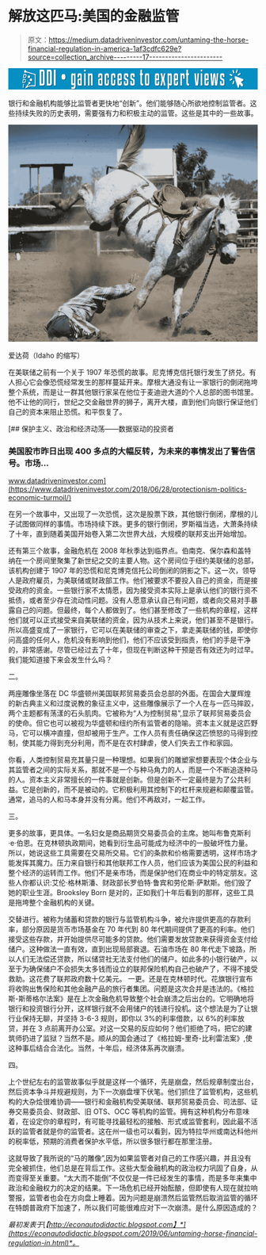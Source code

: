 # 解放这匹马:美国的金融监管

> 原文：<https://medium.datadriveninvestor.com/untaming-the-horse-financial-regulation-in-america-1af3cdfc629e?source=collection_archive---------17----------------------->

[![](img/c1a1b9df2ba3b07bd286dd2e9511ba55.png)](http://www.track.datadriveninvestor.com/1B9E)

银行和金融机构能够比监管者更快地“创新”。他们能够随心所欲地控制监管者。这些持续失败的历史表明，需要强有力和积极主动的监管。这些是其中的一些故事。

![](img/52a2ef099675a4dafcd4199c08a6924e.png)

爱达荷（Idaho 的缩写）

在美联储之前有一个关于 1907 年恐慌的故事。尼克博克信托银行发生了挤兑。有人担心它会像恐慌经常发生的那样蔓延开来。摩根大通没有让一家银行的倒闭拖垮整个系统，而是让一群其他银行家呆在他位于麦迪逊大道的个人总部的图书馆里。他不让他的同行，世纪之交金融世界的狮子，离开大楼，直到他们向银行保证他们自己的资本来阻止恐慌。和平恢复了。

[](https://www.datadriveninvestor.com/2018/06/28/protectionism-politics-economic-turmoil/) [## 保护主义、政治和经济动荡——数据驱动的投资者

### 美国股市昨日出现 400 多点的大幅反转，为未来的事情发出了警告信号。市场…

www.datadriveninvestor.com](https://www.datadriveninvestor.com/2018/06/28/protectionism-politics-economic-turmoil/) 

在另一个故事中，又出现了一次恐慌，这次是股票下跌，其他银行倒闭，摩根的儿子试图做同样的事情。市场持续下跌。更多的银行倒闭，罗斯福当选，大萧条持续了十年，直到随着美国开始卷入第二次世界大战，大规模的联邦支出开始增加。

还有第三个故事，金融危机在 2008 年秋季达到临界点。伯南克、保尔森和盖特纳在一个房间里聚集了新世纪之交的主要人物。这个房间位于纽约美联储的总部，该机构创建于 1907 年的恐慌和尼克博克信托公司倒闭的阴影之下。这一次，领导人是政府雇员，为美联储或财政部工作。他们被要求不要投入自己的资金，而是接受政府的资金。一些银行家不太情愿，因为接受资本实际上是承认他们的银行资不抵债，或者至少存在流动性问题。没有人愿意承认自己有问题，或者向交易对手暴露自己的问题。但最终，每个人都做到了。他们甚至修改了一些机构的章程，这样他们就可以正式接受来自美联储的资金，因为从技术上来说，他们甚至不是银行。所以高盛变成了一家银行，它可以在美联储的审查之下，拿走美联储的钱，即使你问高盛的任何人，危机没有影响到他们，他们不应该受到指责，他们的手是干净的，非常感谢。尽管已经过去了十年，但现在判断这种干预是否有效还为时过早。我们能知道接下来会发生什么吗？

二。

两座雕像坐落在 DC 华盛顿州美国联邦贸易委员会总部的外面。在国会大厦辉煌的新古典主义和过度说教的象征主义中，这些雕像展示了一个人在与一匹马摔跤，两个主题都有荡漾的石头肌肉。它被称为“人为控制贸易”,显示了联邦贸易委员会的使命。但它也可以被视为华盛顿和纽约所有监管者的隐喻。资本主义就是这匹野马，它可以横冲直撞，但却被用于生产。工作人员有责任确保这匹愤怒的马得到控制，使其能力得到充分利用，而不是在农村肆虐，使人们失去工作和家园。

你看，人类控制贸易充其量只是一种理想。如果我们的雕塑家想要表现个体企业与其监管者之间的实际关系，那就不是一个与种马角力的人，而是一个不断追逐种马的人。资本主义非常擅长的一件事就是创新。但是创新不一定最终是为了公共利益。它是创新的，而不是被动的。它积极利用其控制下的杠杆来规避和颠覆监管。通常，追马的人和马本身并没有分离。他们不再敌对，一起工作。

三。

更多的故事，更具体。一名妇女是商品期货交易委员会的主席。她叫布鲁克斯利·e·伯恩。在克林顿执政期间，她看到衍生品可能成为经济中的一股破坏性力量。所以，她说这些工具需要在交易所交易。它们的条款和价格需要透明，这样市场才能发挥其魔力。压力来自银行和其他联邦工作人员，他们应该为美国公民的利益和整个经济的运转而工作。他们不是亲市场，而是保护他们在商业中的特定朋友。这些人你都认识:艾伦·格林斯潘、财政部长罗伯特·鲁宾和劳伦斯·萨默斯。他们毁了她的职业生涯。Brooksley Born 是对的，正如我们十年后看到的那样，这些工具是拖垮整个金融机构的关键。

交替进行。被称为储蓄和贷款的银行与监管机构斗争，被允许提供更高的存款利率，部分原因是货币市场基金在 70 年代到 80 年代期间提供了更高的利率。他们接受这些存款，并开始提供尽可能多的贷款。他们需要发放贷款来获得资金支付给储户。这种做法一直有效，直到出现局部衰退。石油市场在 80 年代走下坡路，所以人们无法偿还贷款，所以储贷社无法支付他们的储户。如此多的小银行破产，以至于为确保储户不会损失太多钱而设立的联邦保险机构自己也破产了，不得不接受救助。这花费了联邦政府数十亿美元。
一更。还是在克林顿时代。花旗银行宣布将收购出售保险和其他金融产品的旅行者集团。问题是这次合并是违法的。《格拉斯-斯蒂格尔法案》是在上次金融危机导致整个社会崩溃之后出台的。它明确地将银行和投资银行分开，这样银行就不会用储户的钱进行投机。这个想法是为了让银行业保持无聊，并坚持 3-6-3 规则，即你以 3%的利率借款，以 6%的利率放贷，并在 3 点前离开办公室。对这一交易的反应如何？他们拒绝了吗，把它的建筑师扔进了监狱？当然不是。顺从的国会通过了《格拉姆-里奇-比利雷法案》,使这种事后结合合法化。当然，十年后，经济体系再次崩溃。

四。

上个世纪左右的监管故事似乎就是这样一个循环，先是崩盘，然后规章制度出台，然后资本争斗并规避规则，为下一次崩盘埋下伏笔。他们抓住了监管机构，这些机构的大杂烩很难协调——银行和金融机构受美联储、联邦贸易委员会、司法部、证券交易委员会、财政部、旧 OTS、OCC 等机构的监管。拥有这种机构分布意味着，在设定你的章程时，有可能寻找最轻松的接触、形式或监管套利，因此最不活跃的监管者就是你的监管者。这在州一级也可以看到，因为特拉华州或南达科他州的税率低，预期的消费者保护水平低，所以很多银行都在那里注册。

这就导致了我所说的“马的雕像”,因为如果监管者对自己的工作感兴趣，并且没有完全被抓住，他们总是在背后工作。这些大型金融机构的政治权力巩固了自身，从而变得至关重要。“太大而不能倒”不仅仅是一件已经发生的事情，而是多年来集中政治和金融权力的决定的结果。下一场危机已经开始酝酿，但即使有人现在就拉响警报，监管者也会在方向盘上睡着。因为问题是崩溃然后监管然后取消监管的循环在特朗普政府下加速了，所以我们可能很难应对下一次崩溃。是什么原因造成的？

*最初发表于*[*【http://econautodidactic.blogspot.com】*](https://econautodidactic.blogspot.com/2019/06/untaming-horse-financial-regulation-in.html)*。*